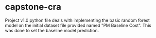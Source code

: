 # capstone-cra
Project v1.0 python file deals with implementing the basic random forest model on the initial dataset file provided named "PM Baseline Cost". This was done to set the baseline model prediction. 
